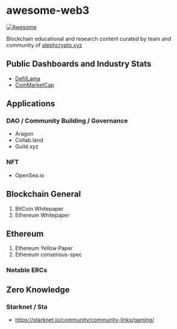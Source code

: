 # awesome-web3
[![Awesome](https://awesome.re/badge-flat2.svg)](https://awesome.re)

Blockchain educational and research content curated by team and community of [alephcrypto.xyz](https://alephcrypto.xyz)

## Public Dashboards and Industry Stats
- [DefilLama](https://defillama.com/)
- [CoinMarketCap](https://coinmarketcap.com/)

## Applications

### DAO / Community Building / Governance
- Aragon
- Collab.land
- Guild.xyz

### NFT
- OpenSea.io

## Blockchain General

1. BitCoin Whitepaper
2. Ethereum Whitepaper

## Ethereum
1. Ethereum Yellow Paper
2. Ethereum consensus-spec

### Notable ERCs

## Zero Knowledge 

### Starknet / Sta
- https://starknet.io/community/community-links/gaming/
